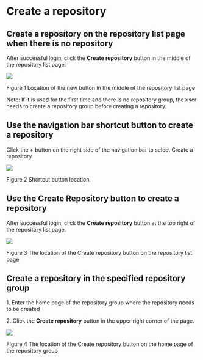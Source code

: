 # Create a repository

## Create a repository on the repository list page when there is no repository

After successful login, click the **Create repository** button in the middle of the repository list page.

![](/doc/cn/manual/assets/d76e2fefcb4278c5b6df2cccb2503861.png)

Figure 1 Location of the new button in the middle of the repository list page

Note: If it is used for the first time and there is no repository group, the user needs to create a repository group before creating a repository.

## Use the navigation bar shortcut button to create a repository

Click the **+** button on the right side of the navigation bar to select Create a repository

![](/doc/cn/manual/assets/ce2bf4be7a61d1918d37a212f179f9f9.png)

Figure 2 Shortcut button location

## Use the Create Repository button to create a repository

After successful login, click the **Create repository** button at the top right of the repository list page.

![](/doc/cn/manual/assets/f33cebb57a4f92c744dedd8a1341d3e5.png)

Figure 3 The location of the Create repository button on the repository list page

## Create a repository in the specified repository group

1\. Enter the home page of the repository group where the repository needs to be created

2\. Click the **Create repository** button in the upper right corner of the page.

![](/doc/cn/manual/assets/480525f70e842a7ce1792148c340570e.png)

Figure 4 The location of the Create repository button on the home page of the repository group

